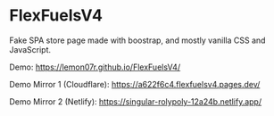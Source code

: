 # FlexFuelsV4

Fake SPA store page made with boostrap, and mostly vanilla CSS and JavaScript.

Demo: https://lemon07r.github.io/FlexFuelsV4/

Demo Mirror 1 (Cloudflare): https://a622f6c4.flexfuelsv4.pages.dev/

Demo Mirror 2 (Netlify): https://singular-rolypoly-12a24b.netlify.app/
